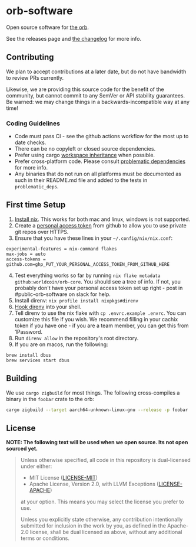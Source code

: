 # orb-software

Open source software for [the orb][inside-orb].

See the releases page and [the changelog](CHANGELOG.md) for more info.

## Contributing

We plan to accept contributions at a later date, but do not have bandwidth to review PRs
currently.

Likewise, we are providing this source code for the benefit of the community, but cannot
commit to any SemVer or API stability guarantees. Be warned: we may change things in a
backwards-incompatible way at any time!

### Coding Guidelines

- Code must pass CI - see the github actions workflow for the most up to date checks.
- There can be no copyleft or closed source dependencies.
- Prefer using cargo [workspace inheritance] when possible.
- Prefer cross-platform code. Please consult [problematic dependencies][prob deps] for
  more info.
- Any binaries that do not run on all platforms must be documented as such in their
  README.md file and added to the tests in `problematic_deps`.

## First time Setup

1. [Install nix][nix]. This works for both mac and linux, windows is not supported.
2. Create a [personal access token][pac] from github to allow you to use private git
   repos over HTTPS.
3. Ensure that you have these lines in your `~/.config/nix/nix.conf`:

```
experimental-features = nix-command flakes
max-jobs = auto
access-tokens = github.com=ghp_PUT_YOUR_PERSONAL_ACCESS_TOKEN_FROM_GITHUB_HERE
```

4. Test everything works so far by running `nix flake metadata github:worldcoin/orb-core`. You should see a tree of
   info. If not, you probably don't have your personal access token set up right - post in #public-orb-software on slack
   for help.
5. Install direnv: `nix profile install nixpkgs#direnv`
6. [Hook direnv](https://direnv.net/docs/hook.html) into your shell.
7. Tell direnv to use the nix flake with `cp .envrc.example .envrc`. You can customize this file if you wish. We
   recommend filling in your cachix token if you have one - if you are a team member, you can get this from 1Password.
8. Run `direnv allow` in the repository's root directory.
9. If you are on macos, run the following:

```
brew install dbus
brew services start dbus
```

## Building

We use `cargo zigbuild` for most things. The following cross-compiles a binary
in the `foobar` crate to the orb:

```bash
cargo zigbuild --target aarch64-unknown-linux-gnu --release -p foobar
```

## License

**NOTE: The following text will be used when we open source. Its not open sourced yet.**

> Unless otherwise specified, all code in this repository is dual-licensed under either:
>
> - MIT License ([LICENSE-MIT](LICENSE-MIT))
> - Apache License, Version 2.0, with LLVM Exceptions ([LICENSE-APACHE](LICENSE-APACHE))
>
> at your option. This means you may select the license you prefer to use.
>
> Unless you explicitly state otherwise, any contribution intentionally submitted for inclusion
> in the work by you, as defined in the Apache-2.0 license, shall be dual licensed as above,
> without any additional terms or conditions.

[nix]: https://nixos.org/download.html
[pac]: https://docs.github.com/en/authentication/keeping-your-account-and-data-secure/managing-your-personal-access-tokens#creating-a-personal-access-token-classic
[workspace inheritance]: https://doc.rust-lang.org/cargo/reference/workspaces.html#the-package-table
[prob deps]: problematic-deps/
[inside-orb]: https://worldcoin.org/blog/engineering/opening-orb-look-inside-worldcoin-biometric-imaging-device
